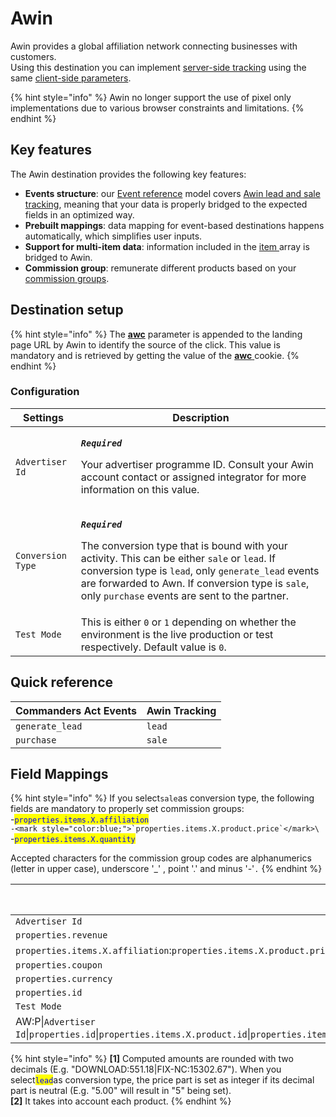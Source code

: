 # Awin

Awin provides a global affiliation network connecting businesses with customers.\
Using this destination you can implement [server-side tracking](https://wiki.awin.com/index.php/Advertiser\_Tracking\_Guide/Conversion\_Pixel\_Only\_Tracking#Server\_To\_Server\_.28S2S.29) using the same [client-side parameters](https://wiki.awin.com/index.php/Advertiser\_Tracking\_Guides#.5B.2B.5D\_Fall-back\_Conversion\_Pixel).

{% hint style="info" %}
Awin no longer support the use of pixel only implementations due to various browser constraints and limitations.
{% endhint %}

## Key features

The Awin destination provides the following key features:

* **Events structure**: our [Event reference](https://community.commandersact.com/platform-x/developers/tracking/events-reference) model covers [Awin lead and sale tracking](https://wiki.awin.com/index.php/Advertiser\_Tracking\_Guide/Conversion\_Pixel\_Only\_Tracking#Server\_To\_Server\_.28S2S.29), meaning that your data is properly bridged to the expected fields in an optimized way.
* **Prebuilt mappings**: data mapping for event-based destinations happens automatically, which simplifies user inputs.
* **Support for multi-item data**: information included in the [item ](https://community.commandersact.com/platform-x/developers/tracking/events-reference#item)array is bridged to Awin.
* **Commission group**: remunerate different products based on your [commission groups](https://wiki.awin.com/index.php/How\_to\_create\_a\_commission\_group).

## Destination setup

{% hint style="info" %}
The [**awc**](https://wiki.awin.com/index.php/Advertiser\_Tracking\_Guide/Conversion\_Pixel\_Only\_Tracking#Server\_To\_Server\_.28S2S.29) parameter is appended to the landing page URL by Awin to identify the source of the click. This value is mandatory and is retrieved by getting the value of the [**awc** ](https://wiki.awin.com/index.php/Advertiser\_Tracking\_Guide/Conversion\_Pixel\_Only\_Tracking#Server\_To\_Server\_.28S2S.29)cookie.
{% endhint %}

### Configuration

| Settings          | Description                                                                                                                                                                                                                                                                                                                                                                             |
| ----------------- | --------------------------------------------------------------------------------------------------------------------------------------------------------------------------------------------------------------------------------------------------------------------------------------------------------------------------------------------------------------------------------------- |
| `Advertiser Id`   | <p><em><strong><code>Required</code></strong></em></p><p>Your advertiser programme ID. Consult your Awin account contact or assigned integrator for more information on this value.</p>                                                                                                                                                                                                 |
| `Conversion Type` | <p><em><strong><code>Required</code></strong></em></p><p>The conversion type that is bound with your activity. This can be either <code>sale</code> or <code>lead</code>. If conversion type is <code>lead</code>, only <code>generate_lead</code> events are forwarded to Awn. If conversion type is <code>sale</code>, only <code>purchase</code> events are sent to the partner.</p> |
| `Test Mode`       | This is either `0` or `1` depending on whether the environment is the live production or test respectively. Default value is `0`.                                                                                                                                                                                                                                                       |

## Quick reference

| Commanders Act Events | Awin Tracking |
| --------------------- | ------------- |
| `generate_lead`       | `lead`        |
| `purchase`            | `sale`        |

## Field Mappings

{% hint style="info" %}
If you select`sale`as conversion type, the following fields are mandatory to properly set commission groups:\
\-<mark style="color:blue;">`properties.items.X.affiliation`</mark>\
``-<mark style="color:blue;">`properties.items.X.product.price`</mark>\
``-<mark style="color:blue;">`properties.items.X.quantity`</mark>

Accepted characters for the commission group codes are alphanumerics (letter in upper case), underscore '\_' , point '.' and minus '-'`.`
{% endhint %}

| Commanders Act Properties                                                                                                                                                                                                                                                                                              | Awin Properties  |
| ---------------------------------------------------------------------------------------------------------------------------------------------------------------------------------------------------------------------------------------------------------------------------------------------------------------------- | ---------------- |
| `Advertiser Id`                                                                                                                                                                                                                                                                                                        | `merchant`       |
| `properties.revenue`                                                                                                                                                                                                                                                                                                   | `amount`         |
| `properties.items.X.affiliation`:`properties.items.X.product.price`\*`properties.items.X.quantity`                                                                                                                                                                                                                     | `parts` **\[1]** |
| `properties.coupon`                                                                                                                                                                                                                                                                                                    | `vc`             |
| `properties.currency`                                                                                                                                                                                                                                                                                                  | `cr`             |
| `properties.id`                                                                                                                                                                                                                                                                                                        | `ref`            |
| `Test Mode`                                                                                                                                                                                                                                                                                                            | `testmode`       |
| AW:P\|`Advertiser Id`\|`properties.id`\|`properties.items.X.product.id`\|`properties.items.X.product.name`\|`properties.items.X.product.price`\|`properties.items.X.quantity`\|`properties.items.X.product.price`\|`properties.items.X.id`\|`properties.items.X.affiliation`\|`properties.items.X.product.category_1`. | `bd[X]` **\[2]** |



{% hint style="info" %}
**\[1]** Computed amounts are rounded with two decimals (E.g. "DOWNLOAD:551.18|FIX-NC:15302.67"). When you select<mark style="color:blue;">`lead`</mark>as conversion type, the price part is set as integer if its decimal part is neutral (E.g. "5.00" will result in "5" being set).\
**\[2]** It takes into account each product.
{% endhint %}
